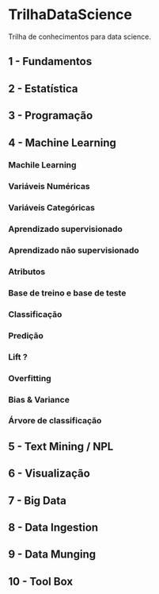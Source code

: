 # **TrilhaDataScience**
Trilha de conhecimentos para data science.

## 1 - Fundamentos

## 2 - Estatística

## 3 - Programação

## 4 - Machine Learning
### Machile Learning
### Variáveis Numéricas
### Variáveis Categóricas
### Aprendizado supervisionado
### Aprendizado não supervisionado
### Atributos
### Base de treino e base de teste
### Classificação
### Predição
### Lift ?
### Overfitting
### Bias & Variance
### Árvore de classificação

## 5 - Text Mining / NPL

## 6 - Visualização

## 7 - Big Data

## 8 - Data Ingestion

## 9 - Data Munging

## 10 - Tool Box
